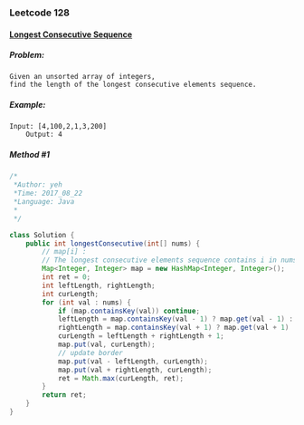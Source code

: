 

### Leetcode 128
#### [Longest Consecutive Sequence](https://leetcode.com/problems/longest-consecutive-sequence)

  

##### ***Problem:***

    Given an unsorted array of integers,
    find the length of the longest consecutive elements sequence.

    
##### ***Example:***

    Input: [4,100,2,1,3,200]
        Output: 4

##### *Method #1*
``` java
/*
 *Author: yeh
 *Time: 2017_08_22
 *Language: Java
 *
 */

class Solution {
    public int longestConsecutive(int[] nums) {
        // map[i] : 
        // The longest consecutive elements sequence contains i in nums
        Map<Integer, Integer> map = new HashMap<Integer, Integer>();
        int ret = 0;
        int leftLength, rightLength;
        int curLength;
        for (int val : nums) {
            if (map.containsKey(val)) continue;
            leftLength = map.containsKey(val - 1) ? map.get(val - 1) : 0;
            rightLength = map.containsKey(val + 1) ? map.get(val + 1) : 0;
            curLength = leftLength + rightLength + 1;
            map.put(val, curLength);
            // update border
            map.put(val - leftLength, curLength);
            map.put(val + rightLength, curLength);
            ret = Math.max(curLength, ret);
        }
        return ret;
    }
}

```


